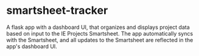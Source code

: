 # smartsheet-tracker

A flask app with a dashboard UI, that organizes and displays project data based on input to the IE Projects Smartsheet. The app automatically syncs with the Smartsheet, and all updates to the Smartsheet are reflected in the app's dashboard UI.
